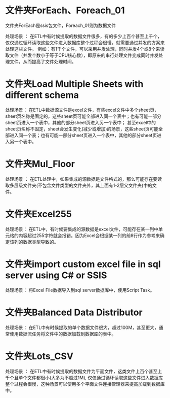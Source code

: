 # 文件夹ForEach、Foreach_01

文件夹ForEach是ssis包文件，Foreach_01则为数据文件

处理场景 ：
在ETL中有时候提取的数据文件很多，有的多少上百个甚至上千个，仅仅通过循环读取这些文件进入数据库整个过程会很慢，就需要通过并发的方案来处理这些文件。
例如：有1千个文件，可以采用并发处理，同时并发4个或8个来读取文件（并发个数小于等于CPU核心数），即原来的串行处理文件变成同时并发处理文件，从而提高了文件处理时间。

# 文件夹Load Multiple Sheets with different schema

处理场景：
在ETL中数据源文件是excel文件，有些excel文件中多个sheet页，sheet页名称是固定的，这些sheet页可能全部进入同一个表中；也有可能一部分sheet页进入一个表中，其他的部分sheet页进入另一个表中；
甚至excel中的sheet页名称不固定，sheet会发生变化(减少或增加)的场景，这些sheet页可能全部进入同一个表；也有可能一部分sheet页进入一个表中，其他的部分sheet页进入另一个表中。

# 文件夹Mul_Floor

处理场景 ：
在ETL处理中，如果集成的源数据是文件格式的，那么可能存在要读取多层级文件夹(不包含文件类型的文件夹外，其上面有1-2层父文件夹)中的文件。

# 文件夹Excel255

处理场景：
在ETL中，有时候要集成的源数据是excel文件，可能存在某一列中单元格的内容超过255字符就会报错。因为Excel会根据某一列的前8行作为参考来确定该列的数据类型导致的。

# 文件夹import custom excel file in sql server using C# or SSIS

处理场景：
将Excel File数据导入到sql server数据库中，使用Script Task。

# 文件夹Balanced Data Distributor

处理场景：
在ETL中有时候提取的单个数据文件很大，超过100M，甚至更大，通常使用数据流任务将文件中的数据加载到数据库的表中。

# 文件夹Lots_CSV

处理场景 ：
在ETL中有时候提取的数据文件为平面文件，这类文件上百个甚至上千个且单个文件都很小(大多为不超过1M),
仅仅通过循环读取这些文件进入数据库整个过程会很慢，这种场景可以使用多个平面文件连接管理器来提高加载到数据库中。